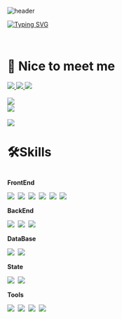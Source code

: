 <div>

![header](https://capsule-render.vercel.app/api?type=waving&color=auto&text=&animation=twinkling&height=80&width=100)

[![Typing SVG](https://readme-typing-svg.demolab.com?font=Alkatra&weight=500&size=45&duration=3500&pause=3&color=FFC0CB&center=true&Center=false&multiline=true&repeat=true&width=1000&height=100&lines=springhana's+GitHub!👋)](https://git.io/typing-svg)

<br/>

# 🤞 Nice to meet me

<div>
    
<a href="https://velog.io/@springhana">
<img src="https://img.shields.io/badge/Velog-20C997?style=for-the-badge&logo=Velog&logoColor=white" />
</a>
    
<a href="mailto:xksxksanfro7@gmail.com">
<img src="https://img.shields.io/badge/Gmail-EA4335?style=for-the-badge&logo=Gmail&logoColor=white" /> 
</a> 
    
<a href="https://picayune-rayon-004.notion.site/Green-Home-bc29c8c7cb924fdd842efb74ec679f93?pvs=4">
<img src="https://img.shields.io/badge/notion-000000?style=for-the-badge&logo=notion&logoColor=white"/>
</a>

</div>

<br/>

<div> 
  <div>
    <img src="https://hits.seeyoufarm.com/api/count/incr/badge.svg?url=https%3A%2F%2Fgithub.com%2Fspringhana%2Fspringhana&count_bg=%23555555&title_bg=%23555555&icon=github.svg&icon_color=%23E7E7E7&title=GITHUB&edge_flat=false" />
    <br/>
    <a href="https://github.com/springhana/github-readme-stats">
      <img src="https://github-readme-stats.vercel.app/api?username=springhana&include_all_commits=true&show_icons=true&theme=tokyonight" />
    </a>
  </div>
  <br/>
  <div>
    <img src="http://mazassumnida.wtf/api/mini/generate_badge?boj=xksxksanfro" />
    <br/>
<!--     <a href="https://solved.ac/xksxksanfro/">
      <img src="http://mazassumnida.wtf/api/v2/generate_badge?boj=xksxksanfro" />
    </a> -->
  </div>
</div>


# 🛠️Skills

<div style="display:flex; flex-direction:column; align-items:flex-start;"> 
  <div>
    <p><strong>FrontEnd</strong></p>
    <img src="https://img.shields.io/badge/html5-E34F26?style=for-the-badge&logo=html5&logoColor=white"/>&nbsp 
    <img src="https://img.shields.io/badge/css3-1572B6?style=for-the-badge&logo=css3&logoColor=white"/>&nbsp 
    <img src="https://img.shields.io/badge/javascript-F7DF1E?style=for-the-badge&logo=javascript&logoColor=white"/>&nbsp 
    <img src="https://img.shields.io/badge/typescript-3178C6?style=for-the-badge&logo=typescript&logoColor=white"/>&nbsp 
    <img src="https://img.shields.io/badge/react-61DAFB?style=for-the-badge&logo=react&logoColor=white"/>&nbsp 
    <img src="https://img.shields.io/badge/next.js-000000?style=for-the-badge&logo=next.js&logoColor=white"/>&nbsp 
  </div>
  <div>
    <p><strong>BackEnd</strong></p>
    <img src="https://img.shields.io/badge/JAVA-007396?style=for-the-badge&logo=JAVA&logoColor=white"/>&nbsp 
    <img src="https://img.shields.io/badge/springboot-6DB33F?style=for-the-badge&logo=springboot&logoColor=white"/>&nbsp 
    <img src="https://img.shields.io/badge/node.js-339933?style=for-the-badge&logo=node.js&logoColor=white"/>&nbsp 
  </div>
  <div>
    <p><strong>DataBase</strong></p>
    <img src="https://img.shields.io/badge/mongodb-47A248?style=for-the-badge&logo=mongodb&logoColor=white"/>&nbsp 
    <img src="https://img.shields.io/badge/mariadb-003545?style=for-the-badge&logo=mariadb&logoColor=white"/>&nbsp 
  </div>
  <div>
    <p><strong>State</strong></p>
    <img src="https://img.shields.io/badge/redux-764ABC?style=for-the-badge&logo=redux&logoColor=white"/>&nbsp 
    <img src="https://img.shields.io/badge/reactquery-FF4154?style=for-the-badge&logo=redux&logoColor=white"/>&nbsp 
  </div>
  <div>
    <p><strong>Tools</strong></p>
    <img src="https://img.shields.io/badge/notion-000000?style=for-the-badge&logo=notion&logoColor=white"/>&nbsp 
    <img src="https://img.shields.io/badge/slack-4A154B?style=for-the-badge&logo=slack&logoColor=white"/>&nbsp 
    <img src="https://img.shields.io/badge/git-F05032?style=for-the-badge&logo=git&logoColor=white"/>&nbsp 
    <img src="https://img.shields.io/badge/GitHub-181717?style=for-the-badge&logo=GitHub&logoColor=white"/>&nbsp 
  </div>
</div>

</center>
